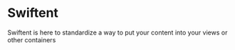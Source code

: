 # Swiftent
Swiftent is here to standardize a way to put your content into your views or other containers
